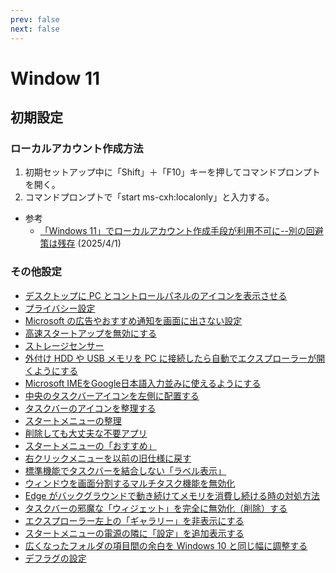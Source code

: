 ```yaml
---
prev: false
next: false
---
```


# Window 11

## 初期設定

### ローカルアカウント作成方法

1. 初期セットアップ中に「Shift」＋「F10」キーを押してコマンドプロンプトを開く。
2. コマンドプロンプトで「start ms-cxh:localonly」と入力する。

- 参考
  - [「Windows 11」でローカルアカウント作成手段が利用不可に--別の回避策は残存](https://japan.zdnet.com/article/35231204/) (2025/4/1)

### その他設定

- [デスクトップに PC とコントロールパネルのアイコンを表示させる](https://tanweb.net/2021/10/11/43178/)
- [プライバシー設定](https://tanweb.net/2022/06/01/46619/)
- [Microsoft の広告やおすすめ通知を画面に出さない設定](https://tanweb.net/2022/06/01/46643/)
- [高速スタートアップを無効にする](https://tanweb.net/2017/12/13/17198/)
- [ストレージセンサー](https://tanweb.net/2022/05/31/46577/)
- [外付け HDD や USB メモリを PC に接続したら自動でエクスプローラーが開くようにする](https://tanweb.net/2022/05/22/46256/)
- [Microsoft IMEをGoogle日本語入力並みに使えるようにする](https://tanweb.net/2015/12/16/5707/)
- [中央のタスクバーアイコンを左側に配置する](https://tanweb.net/2021/10/06/42995/)
- [タスクバーのアイコンを整理する](https://tanweb.net/2022/06/07/46688/)
- [スタートメニューの整理](https://tanweb.net/2022/07/02/46690/)
- [削除しても大丈夫な不要アプリ](https://tanweb.net/2022/07/02/47668/)
- [スタートメニューの「おすすめ」](https://tanweb.net/2022/09/27/49912/)
- [右クリックメニューを以前の旧仕様に戻す](https://tanweb.net/2021/11/19/44083/)
- [標準機能でタスクバーを結合しない「ラベル表示」](https://tanweb.net/2023/09/27/56726/)
- [ウィンドウを画面分割するマルチタスク機能を無効化](https://tanweb.net/2022/11/29/50624/)
- [Edge がバックグラウンドで動き続けてメモリを消費し続ける時の対処方法](https://tanweb.net/2023/11/10/57412/)
- [タスクバーの邪魔な「ウィジェット」を完全に無効化（削除）する](https://tanweb.net/2025/01/30/61946/)
- [エクスプローラー左上の「ギャラリー」を非表示にする](https://tanweb.net/2025/01/28/61847/)
- [スタートメニューの電源の隣に「設定」を追加表示する](https://tanweb.net/2021/11/04/43652/)
- [広くなったフォルダの項目間の余白を Windows 10 と同じ幅に調整する](https://tanweb.net/2021/10/08/43108/)
- [デフラグの設定](https://tanweb.net/2020/08/08/34464/)
